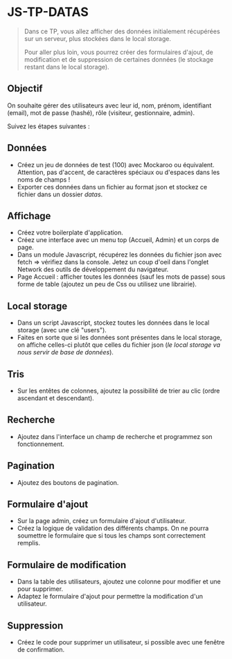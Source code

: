 # JS-TP-DATAS

> Dans ce TP, vous allez afficher des données initialement récupérées sur un serveur, plus stockées dans le local storage.
>
> Pour aller plus loin, vous pourrez créer des formulaires d'ajout, de modification et de suppression de certaines données (le stockage restant dans le local storage).

## Objectif

On souhaite gérer des utilisateurs avec leur id, nom, prénom, identifiant (email), mot de passe (hashé), rôle (visiteur, gestionnaire, admin).

Suivez les étapes suivantes :

## Données

- Créez un jeu de données de test (100) avec Mockaroo ou équivalent. Attention, pas d'accent, de caractères spéciaux ou d'espaces dans les noms de champs !
- Exporter ces données dans un fichier au format json et stockez ce fichier dans un dossier *datas*.

## Affichage

- Créez votre boilerplate d'application.
- Créez une interface avec un menu top (Accueil, Admin) et un corps de page.
- Dans un module Javascript, récupérez les données du fichier json avec fetch => vérifiez dans la console. Jetez un coup d'oeil dans l'onglet Network des outils de développement du navigateur.
- Page Accueil : afficher toutes les données (sauf les mots de passe) sous forme de table (ajoutez un peu de Css ou utilisez une librairie).

## Local storage

- Dans un script Javascript, stockez toutes les données dans le local storage (avec une clé "users").
- Faites en sorte que si les données sont présentes dans le local storage, on affiche celles-ci plutôt que celles du fichier json (*le local storage va nous servir de base de données*).

## Tris

- Sur les entêtes de colonnes, ajoutez la possibilité de trier au clic (ordre ascendant et descendant).

## Recherche

- Ajoutez dans l'interface un champ de recherche et programmez son fonctionnement.

## Pagination

- Ajoutez des boutons de pagination.

## Formulaire d'ajout

- Sur la page admin, créez un formulaire d'ajout d'utilisateur.
- Créez la logique de validation des différents champs. On ne pourra soumettre le formulaire que si tous les champs sont correctement remplis.

## Formulaire de modification

- Dans la table des utilisateurs, ajoutez une colonne pour modifier et une pour supprimer.
- Adaptez le formulaire d'ajout pour permettre la modification d'un utilisateur.

## Suppression

- Créez le code pour supprimer un utilisateur, si possible avec une fenêtre de confirmation.
